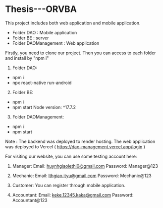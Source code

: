 # Thesis---ORVBA
This project includes both web application and mobile application.
- Folder DAO : Mobile application
- Folder BE : server
- Folder DAOManagement : Web application

Firstly, you need to clone our project. Then you can access to each folder and install by "npm i"

1. Folder DAO:
- npm i
- npx react-native run-android

2. Folder BE:
- npm i
- npm start
Node version: ^17.7.2
3. Folder DAOManagement:
- npm i 
- npm start

Note : The backend was deployed to render hosting. The web application was deployed to Vercel ( https://dao-management.vercel.app/login )

For visiting our website, you can use some testing account here:
1. Manager:
Email: huynhgiaolethi0@gmail.com
Password: Manager@123

2. Mechanic:
Email: lthgiao.ityu@gmail.com
Password: Mechanic@123

3. Customer: 
You can register through mobile application. 

4. Accountant:
Email: keke.12345.kaka@gmail.com
Password: Accountant@123